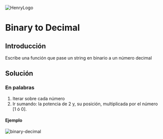 ![HenryLogo](https://d31uz8lwfmyn8g.cloudfront.net/Assets/logo-henry-white-lg.png)

# Binary to Decimal

## Introducción

Escribe una función que pase un string en binario a un número decimal

## Solución

### En palabras

1. Iterar sobre cada número
2. Ir sumando: la potencia de 2 y, su posición, multiplicada por el número [1 ó 0].

#### Ejemplo

![binary-decimal](../../images/binary-decimal.png)
